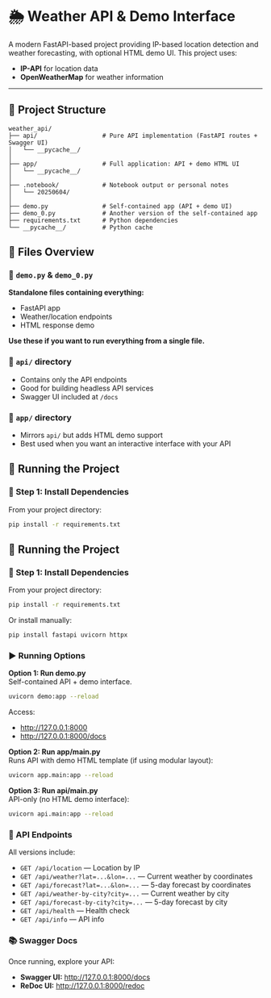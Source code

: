 # 🌦️ Weather API & Demo Interface

A modern FastAPI-based project providing IP-based location detection and weather forecasting, with optional HTML demo UI. This project uses:

- **IP-API** for location data  
- **OpenWeatherMap** for weather information

---

## 📁 Project Structure

```plaintext
weather_api/
├── api/                  # Pure API implementation (FastAPI routes + Swagger UI)
│   └── __pycache__/
│
├── app/                  # Full application: API + demo HTML UI
│   └── __pycache__/
│
├── .notebook/            # Notebook output or personal notes
│   └── 20250604/
│
├── demo.py               # Self-contained app (API + demo UI)
├── demo_0.py             # Another version of the self-contained app
├── requirements.txt      # Python dependencies
└── __pycache__/          # Python cache
```

## 📄 Files Overview

### 🔸 `demo.py` & `demo_0.py`
**Standalone files containing everything:**
- FastAPI app
- Weather/location endpoints  
- HTML response demo  

**Use these if you want to run everything from a single file.**

### 🔸 `api/` directory
- Contains only the API endpoints  
- Good for building headless API services  
- Swagger UI included at `/docs`  

### 🔸 `app/` directory
- Mirrors `api/` but adds HTML demo support  
- Best used when you want an interactive interface with your API  

## 🚀 Running the Project

### 🔧 Step 1: Install Dependencies
From your project directory:
```bash
pip install -r requirements.txt
```

## 🚀 Running the Project

### 🔧 Step 1: Install Dependencies
From your project directory:
```bash
pip install -r requirements.txt
```

Or install manually:
```bash
pip install fastapi uvicorn httpx
```

### ▶️ Running Options

**Option 1: Run demo.py**  
Self-contained API + demo interface.
```bash
uvicorn demo:app --reload
```

Access:
- http://127.0.0.1:8000
- http://127.0.0.1:8000/docs

**Option 2: Run app/main.py**  
Runs API with demo HTML template (if using modular layout):
```bash
uvicorn app.main:app --reload
```

**Option 3: Run api/main.py**  
API-only (no HTML demo interface):
```bash
uvicorn api.main:app --reload
```

### 📘 API Endpoints

All versions include:
- `GET /api/location` — Location by IP
- `GET /api/weather?lat=...&lon=...` — Current weather by coordinates
- `GET /api/forecast?lat=...&lon=...` — 5-day forecast by coordinates
- `GET /api/weather-by-city?city=...` — Current weather by city
- `GET /api/forecast-by-city?city=...` — 5-day forecast by city
- `GET /api/health` — Health check
- `GET /api/info` — API info

### 📚 Swagger Docs

Once running, explore your API:
- **Swagger UI:** http://127.0.0.1:8000/docs
- **ReDoc UI:** http://127.0.0.1:8000/redoc